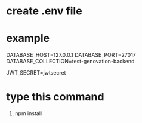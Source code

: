 # create .env file
# example
DATABASE_HOST=127.0.0.1
DATABASE_PORT=27017
DATABASE_COLLECTION=test-genovation-backend

JWT_SECRET=jwtsecret

# type this command
1. npm install